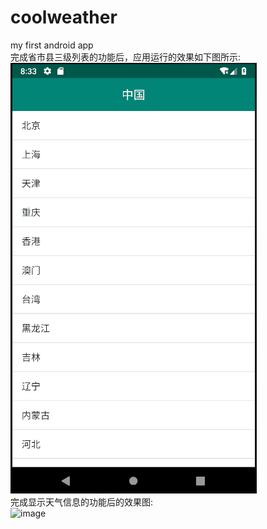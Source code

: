 # coolweather
my first android app  
完成省市县三级列表的功能后，应用运行的效果如下图所示:    
![image](https://github.com/engstd/coolweather/blob/master/phase2.gif)   
完成显示天气信息的功能后的效果图:    
![image](https://github.com/engstd/coolweather/blob/master/phase3.gif)  
